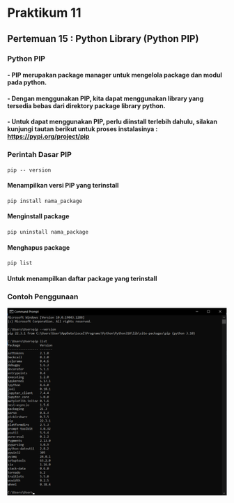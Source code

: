 # Praktikum 11
## Pertemuan 15 : Python Library (Python PIP)
### Python PIP
#### - PIP merupakan package manager untuk mengelola package dan modul pada python.
#### - Dengan menggunakan PIP, kita dapat menggunakan library yang tersedia bebas dari direktory package library python.
#### - Untuk dapat menggunakan PIP, perlu diinstall terlebih dahulu, silakan kunjungi tautan berikut untuk proses instalasinya : https://pypi.org/project/pip
### Perintah Dasar PIP
```
pip -- version
```
#### Menampilkan versi PIP yang terinstall
```
pip install nama_package
```
#### Menginstall package
```
pip uninstall nama_package
```
#### Menghapus package
```
pip list
```
#### Untuk menampilkan daftar package yang terinstall 
### Contoh Penggunaan
![gambar1](gambar/prak11_1.png)
